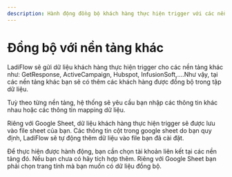 ```yaml
---
description: Hành động đồng bộ khách hàng thực hiện trigger với các nền tảng khác
---
```


# Đồng bộ với nền tảng khác

LadiFlow sẽ gửi dữ liệu khách hàng thực hiện trigger cho các nền tảng khác như: GetResponse, ActiveCampaign, Hubspot, InfusionSoft,....Như vậy, tại các nền tảng khác bạn sẽ có thêm các khách hàng được đồng bộ trong tập dữ liệu.

Tuỳ theo từng nền tảng, hệ thống sẽ yêu cầu bạn nhập các thông tin khác nhau hoặc các thông tin mapping dữ liệu.

Riêng với Google Sheet, dữ liệu khách hàng thực hiện trigger sẽ được lưu vào file sheet của bạn. Các thông tin cột trong google sheet do bạn quy định, LadiFlow sẽ tự động thêm dữ liệu vào file bạn đã cài đặt.

Để thực hiện được hành động, bạn cần chọn tài khoản liên kết tại các nền tảng đó. Nếu bạn chưa có hãy tích hợp thêm. Riêng với Google Sheet bạn phải chọn trang tính mà bạn muốn có dữ liệu đồng bộ.
